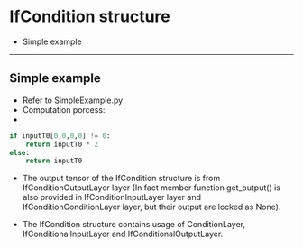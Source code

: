 # IfCondition structure

+ Simple example

---

## Simple example

+ Refer to SimpleExample.py
+ Computation porcess:
+ 
```python
if inputT0[0,0,0,0] != 0:
    return inputT0 * 2
else:
    return inputT0
```

+ The output tensor of the IfCondition structure is from IfConditionOutputLayer layer (In fact member function get_output() is also provided in IfConditionInputLayer layer and IfConditionConditionLayer layer, but their output are locked as None).

+ The IfCondition structure contains usage of ConditionLayer, IfConditionalInputLayer and IfConditionalOutputLayer.
